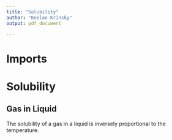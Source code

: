 ```yaml
---
title: "Solubility"
author: "Keelan Krinsky"
output: pdf_document

---
```


# Imports

# Solubility

## Gas in Liquid 
The solubility of a gas in a liquid is inversely proportional to the temperature. 
